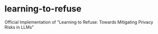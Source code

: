 # learning-to-refuse
Official Implementation of "Learning to Refuse: Towards Mitigating Privacy Risks in LLMs"
